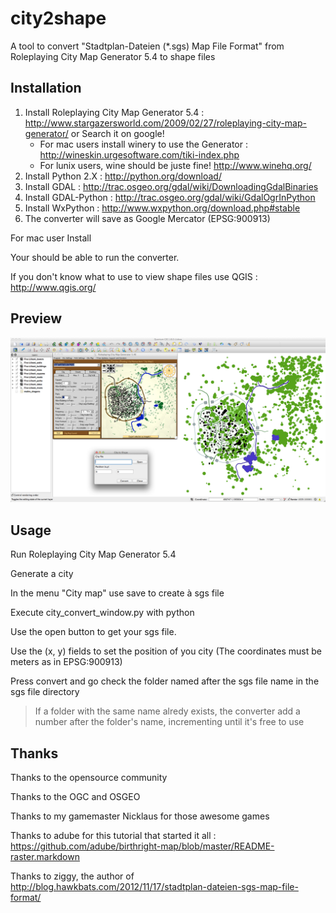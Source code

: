 city2shape
==========

A tool to convert "Stadtplan-Dateien (*.sgs) Map File Format" from Roleplaying City Map Generator 5.4 to shape files


Installation
------------

1. Install Roleplaying City Map Generator 5.4 : http://www.stargazersworld.com/2009/02/27/roleplaying-city-map-generator/ or Search it on google!
    * For mac users install winery to use the Generator : http://wineskin.urgesoftware.com/tiki-index.php
    * For lunix users, wine should be juste fine! http://www.winehq.org/
2. Install Python 2.X : http://python.org/download/
3. Install GDAL : http://trac.osgeo.org/gdal/wiki/DownloadingGdalBinaries
4. Install GDAL-Python : http://trac.osgeo.org/gdal/wiki/GdalOgrInPython
5. Install WxPython : http://www.wxpython.org/download.php#stable
6. The converter will save as Google Mercator (EPSG:900913)

For mac user Install

Your should be able to run the converter.

If you don't know what to use to view shape files use QGIS : http://www.qgis.org/


Preview
-------

![Sample Image](sample.png)


Usage
-----
Run Roleplaying City Map Generator 5.4

Generate a city

In the menu "City map" use save to create à sgs file

Execute city_convert_window.py with python

Use the open button to get your sgs file.

Use the (x, y) fields to set the position of you city (The coordinates must be meters as in EPSG:900913)

Press convert and go check the folder named after the sgs file name in the sgs file directory

> If a folder with the same name alredy exists, the converter add a number after the folder's name, incrementing until it's free to use

Thanks
------

Thanks to the opensource community

Thanks to the OGC and OSGEO

Thanks to my gamemaster Nicklaus for those awesome games

Thanks to adube for this tutorial that started it all : https://github.com/adube/birthright-map/blob/master/README-raster.markdown

Thanks to ziggy, the author of http://blog.hawkbats.com/2012/11/17/stadtplan-dateien-sgs-map-file-format/
